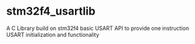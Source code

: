 stm32f4_usartlib
================

A C Library build on stm32f4 basic USART API to provide one instruction USART initialization and functionality
